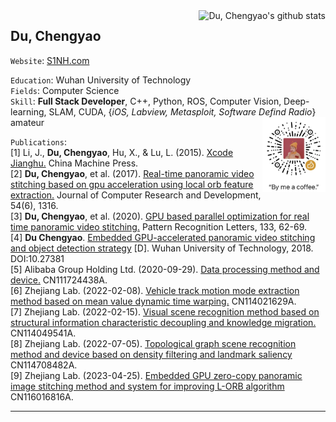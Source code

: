 <img src="https://github-readme-stats.vercel.app/api?username=duchengyao&show_icons=true&count_private=true&line_height=23"  alt="Du, Chengyao's github stats" align="right">

## Du, Chengyao

`Website`: [S1NH.com](http://s1nh.com)  

`Education`: Wuhan University of Technology  
`Fields`: Computer Science  
`Skill`: **Full Stack Developer**, C++, Python, ROS, Computer Vision, Deep-learning, SLAM, CUDA, {_iOS, Labview, Metasploit, Software Defind Radio_} amateur<img src="wechatpay-sss.jpg" align="right" width="20%"></img>

`Publications`:  
[1] Li, J., **Du, Chengyao**, Hu, X., & Lu, L. (2015). [Xcode Jianghu.](https://books.google.com.sg/books?id=hYrYvQEACAAJ) China Machine Press.  
[2] **Du, Chengyao**, et al. (2017). [Real-time panoramic video stitching based on gpu acceleration using local orb feature extraction.](https://scholar.google.com/citations?view_op=view_citation&hl=en&user=Amu14g8AAAAJ&citation_for_view=Amu14g8AAAAJ:2osOgNQ5qMEC) Journal of Computer Research and Development, 54(6), 1316.  
[3] **Du, Chengyao**, et al. (2020). [GPU based parallel optimization for real time panoramic video stitching.](https://scholar.google.com/citations?view_op=view_citation&hl=en&user=Amu14g8AAAAJ&citation_for_view=Amu14g8AAAAJ:u5HHmVD_uO8C) Pattern Recognition Letters, 133, 62-69.  
[4] **Du Chengyao**. [Embedded GPU-accelerated panoramic video stitching and object detection strategy](https://kns.cnki.net/KCMS/detail/detail.aspx?dbname=CMFD202002&filename=1020733973.nh) [D]. Wuhan University of Technology, 2018. DOI:10.27381  
[5] Alibaba Group Holding Ltd. (2020-09-29). [Data processing method and device.](https://patents.google.com/patent/CN111724438A/en) CN111724438A.  
[6] Zhejiang Lab. (2022-02-08). [Vehicle track motion mode extraction method based on mean value dynamic time warping.](https://patents.google.com/patent/CN114021629A/en) CN114021629A.  
[7] Zhejiang Lab. (2022-02-15). [Visual scene recognition method based on structural information characteristic decoupling and knowledge migration.](https://patents.google.com/patent/CN114049541A/en) CN114049541A.  
[8] Zhejiang Lab. (2022-07-05). [Topological graph scene recognition method and device based on density filtering and landmark saliency](https://patents.google.com/patent/CN114708482A/en) CN114708482A.    
[9] Zhejiang Lab. (2023-04-25). [Embedded GPU zero-copy panoramic image stitching method and system for improving L-ORB algorithm](https://patents.google.com/patent/CN116016816A/en) CN116016816A.

--------


<!-- Matomo Image Tracker-->
<img referrerpolicy="no-referrer-when-downgrade" src="https://home.s1nh.com:32443/matomo.php?idsite=1&amp;rec=1&amp;action_name=GitHub" style="border:0" alt="" />
<!-- End Matomo -->

<!--
### Hi there 👋

- Blog: http://s1nh.com


**duchengyao/duchengyao** is a ✨ _special_ ✨ repository because its `README.md` (this file) appears on your GitHub profile.

Here are some ideas to get you started:

- 🔭 I’m currently working on ...
- 🌱 I’m currently learning ...
- 👯 I’m looking to collaborate on ...
- 🤔 I’m looking for help with ...
- 💬 Ask me about ...
- 📫 How to reach me: ...
- 😄 Pronouns: ...
- ⚡ Fun fact: ...
-->
